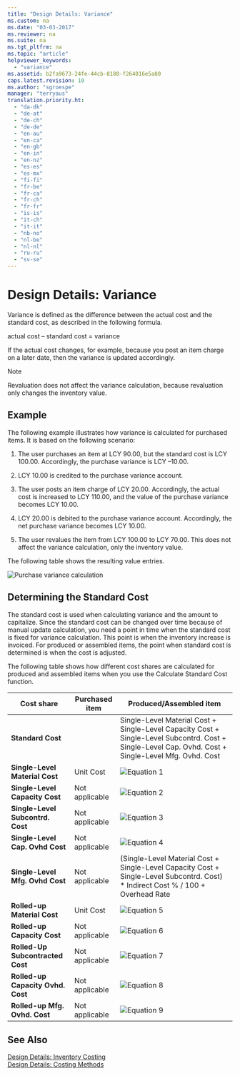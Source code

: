 ```yaml
---
title: "Design Details: Variance"
ms.custom: na
ms.date: "03-03-2017"
ms.reviewer: na
ms.suite: na
ms.tgt_pltfrm: na
ms.topic: "article"
helpviewer_keywords: 
  - "variance"
ms.assetid: b2fa9673-24fe-44cb-8180-f264016e5a80
caps.latest.revision: 10
ms.author: "sgroespe"
manager: "terryaus"
translation.priority.ht: 
  - "da-dk"
  - "de-at"
  - "de-ch"
  - "de-de"
  - "en-au"
  - "en-ca"
  - "en-gb"
  - "en-in"
  - "en-nz"
  - "es-es"
  - "es-mx"
  - "fi-fi"
  - "fr-be"
  - "fr-ca"
  - "fr-ch"
  - "fr-fr"
  - "is-is"
  - "it-ch"
  - "it-it"
  - "nb-no"
  - "nl-be"
  - "nl-nl"
  - "ru-ru"
  - "sv-se"
---
```

# Design Details: Variance
Variance is defined as the difference between the actual cost and the standard cost, as described in the following formula.  
  
 actual cost – standard cost \= variance  
  
 If the actual cost changes, for example, because you post an item charge on a later date, then the variance is updated accordingly.  
  
> [!NOTE]  
>  Revaluation does not affect the variance calculation, because revaluation only changes the inventory value.  
  
## Example  
 The following example illustrates how variance is calculated for purchased items. It is based on the following scenario:  
  
1.  The user purchases an item at LCY 90.00, but the standard cost is LCY 100.00. Accordingly, the purchase variance is LCY –10.00.  
  
2.  LCY 10.00 is credited to the purchase variance account.  
  
3.  The user posts an item charge of LCY 20.00. Accordingly, the actual cost is increased to LCY 110.00, and the value of the purchase variance becomes LCY 10.00.  
  
4.  LCY 20.00 is debited to the purchase variance account. Accordingly, the net purchase variance becomes LCY 10.00.  
  
5.  The user revalues the item from LCY 100.00 to LCY 70.00. This does not affect the variance calculation, only the inventory value.  
  
 The following table shows the resulting value entries.  
  
 ![Purchase variance calculation](../ApplicationDesign/media/design_details_inventory_costing_11_purchase_variance.png "design\_details\_inventory\_costing\_11\_purchase\_variance")  
  
## Determining the Standard Cost  
 The standard cost is used when calculating variance and the amount to capitalize. Since the standard cost can be changed over time because of manual update calculation, you need a point in time when the standard cost is fixed for variance calculation. This point is when the inventory increase is invoiced. For produced or assembled items, the point when standard cost is determined is when the cost is adjusted.  
  
 The following table shows how different cost shares are calculated for produced and assembled items when you use the Calculate Standard Cost function.  
  
|Cost share|Purchased item|Produced\/Assembled item|  
|----------------|--------------------|------------------------------|  
|**Standard Cost**||Single\-Level Material Cost \+ Single\-Level Capacity Cost \+ Single\-Level Subcontrd. Cost \+ Single\-Level Cap. Ovhd. Cost \+ Single\-Level Mfg. Ovhd. Cost|  
|**Single\-Level Material Cost**|Unit Cost|![Equation 1](../ApplicationDesign/media/design_details_inventory_costing_11_equation_1.png "design\_details\_inventory\_costing\_11\_equation\_1")|  
|**Single\-Level Capacity Cost**|Not applicable|![Equation 2](../ApplicationDesign/media/design_details_inventory_costing_11_equation_2.png "design\_details\_inventory\_costing\_11\_equation\_2")|  
|**Single\-Level Subcontrd. Cost**|Not applicable|![Equation 3](../ApplicationDesign/media/design_details_inventory_costing_11_equation_3.png "design\_details\_inventory\_costing\_11\_equation\_3")|  
|**Single\-Level Cap. Ovhd Cost**|Not applicable|![Equation 4](../ApplicationDesign/media/design_details_inventory_costing_11_equation_4.png "design\_details\_inventory\_costing\_11\_equation\_4")|  
|**Single\-Level Mfg. Ovhd Cost**|Not applicable|\(Single\-Level Material Cost \+ Single\-Level Capacity Cost \+ Single\-Level Subcontrd. Cost\) \* Indirect Cost % \/ 100 \+ Overhead Rate|  
|**Rolled\-up Material Cost**|Unit Cost|![Equation 5](../ApplicationDesign/media/design_details_inventory_costing_11_equation_5.png "design\_details\_inventory\_costing\_11\_equation\_5")|  
|**Rolled\-up Capacity Cost**|Not applicable|![Equation 6](../ApplicationDesign/media/design_details_inventory_costing_11_equation_6.png "design\_details\_inventory\_costing\_11\_equation\_6")|  
|**Rolled\-Up Subcontracted Cost**|Not applicable|![Equation 7](../ApplicationDesign/media/design_details_inventory_costing_11_equation_7.png "design\_details\_inventory\_costing\_11\_equation\_7")|  
|**Rolled\-up Capacity Ovhd. Cost**|Not applicable|![Equation 8](../ApplicationDesign/media/design_details_inventory_costing_11_equation_8.png "design\_details\_inventory\_costing\_11\_equation\_8")|  
|**Rolled\-up Mfg. Ovhd. Cost**|Not applicable|![Equation 9](../ApplicationDesign/media/design_details_inventory_costing_11_equation_9.png "design\_details\_inventory\_costing\_11\_equation\_9")|  
  
## See Also  
 [Design Details: Inventory Costing](../ApplicationDesign/design-details-inventory-costing.md)   
 [Design Details: Costing Methods](../ApplicationDesign/design-details-costing-methods.md)